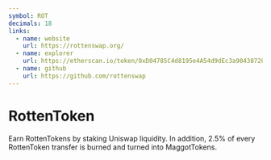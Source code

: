 ```yaml
---
symbol: ROT
decimals: 18
links:
  - name: website
    url: https://rottenswap.org/
  - name: explorer
    url: https://etherscan.io/token/0xD04785C4d8195e4A54d9dEc3a9043872875ae9E2
  - name: github
    url: https://github.com/rottenswap
---
```


# RottenToken

Earn RottenTokens by staking Uniswap liquidity. In addition, 2.5% of every RottenToken transfer is burned and turned into MaggotTokens.
